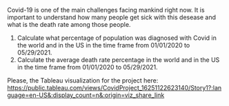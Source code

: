 Covid-19 is one of the main challenges facing mankind  right now. It is important to understand how many people get sick with this desease and what is the death rate among those people. 
1. Calculate what percentage of population was diagnosed with Covid in the world and in the US in the time frame from 01/01/2020 to 05/29/2021. 
2. Calculate the average death rate percentage in the world and in the US in the time frame from 01/01/2020 to 05/29/2021. 

Please, the Tableau visualization for the project here: 
https://public.tableau.com/views/CovidProject_16251122623140/Story1?:language=en-US&:display_count=n&:origin=viz_share_link
